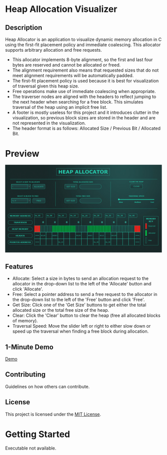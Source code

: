 # Heap Allocation Visualizer

## Description

Heap Allocator is an application to visualize dynamic memory allocation in C using the first-fit placement policy and immediate coalescing. This allocator supports arbitrary allocation and free requests. 

- This allocator implements 8-byte alignment, so the first and last four bytes are reserved and cannot be allocated or freed.
- The alignment requirement also means that requested sizes that do not meet alignment requirements will be automatically padded.
- The first-fit placement policy is used because it is best for visualization of traversal given this heap size.
- Free operations make use of immediate coalescing when appropriate.
- The traverser nodes are aligned with the headers to reflect jumping to the next header when searching for a free block. This simulates traversal of the heap using an implicit free list.
- A footer is mostly useless for this project and it introduces clutter in the visualization, so previous block sizes are stored in the header and are not represented in the visualization. 
- The header format is as follows: Allocated Size / Previous Bit / Allocated Bit.


# Preview
![allocator-preview](https://github.com/BrandonKenter/Heap-Allocator/blob/main/allocator-preview.png)

## Features

- Allocate: Select a size in bytes to send an allocation request to the allocator in the drop-down list to the left of the 'Allocate' button and click 'Allocate'.
- Free: Select a pointer address to send a free request to the allocator in the drop-down list to the left of the 'Free' button and click 'Free'.
- Get Size: Click one of the 'Get Size' buttons to get either the total allocated size or the total free size of the heap.
- Clear: Click the 'Clear' button to clear the heap (free all allocated blocks of memory).
- Traversal Speed: Move the slider left or right to either slow down or speed up the traversal when finding a free block during allocation.


## 1-Minute Demo 

[Demo](https://www.youtube.com/watch?v=i0wBru4_v_A)

## Contributing

Guidelines on how others can contribute.

## License

This project is licensed under the [MIT License](LICENSE).

# Getting Started
Executable not available.

